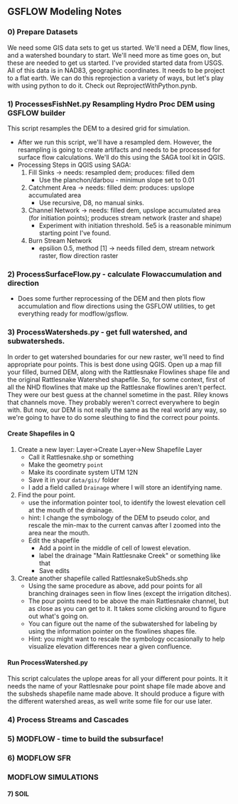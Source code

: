 ## GSFLOW Modeling Notes

### 0) Prepare Datasets
We need some GIS data sets to get us started.  We'll need a DEM, flow lines, and a watershed boundary to start.  We'll need more as time goes on, but these are needed to get us started.  I've provided started data from USGS.  All of this data is in NAD83, geographic coordinates.  It needs to be project to a flat earth.  We can do this reprojection a variety of ways, but let's play with using python to do it.  Check out ReprojectWithPython.pynb. 

### 1) ProcessesFishNet.py Resampling Hydro Proc DEM using GSFLOW builder
This script resamples the DEM to a desired grid for simulation. 
* After we run this script, we'll have a resampled dem.  However, the resampling is going to create artifacts and needs to be processed for surface flow calculations.  We'll do this using the SAGA tool kit in QGIS.
*  Processing Steps in QGIS using SAGA:
    1. Fill Sinks -> needs: resampled dem; produces: filled dem
       * Use the planchon/darbou - minimun slope set to 0.01
    2. Catchment Area -> needs: filled dem: produces: upslope accumulated area
       * Use recursive, D8, no manual sinks.
    3. Channel Network -> needs: filled dem, upslope accumulated area (for initiation points); produces stream network (raster and shape)
       * Experiment with initiation threshold.  5e5 is a reasonable minimum starting point I've found. 
    4. Burn Stream Network
       * epsilion 0.5, method [1] -> needs filled dem, stream network raster, flow direction raster


### 2) ProcessSurfaceFlow.py - calculate Flowaccumulation and direction
* Does some further reprocessing of the DEM and then plots flow accumulation and flow directions using the GSFLOW utilities, to get everything ready for modflow/gsflow.

### 3) ProcessWatersheds.py - get full watershed, and subwatersheds.
In order to get watershed boundaries for our new raster, we'll need to find appropriate pour points.  This is best done using QGIS.  Open up a map fill your filled, burned DEM, along with the Rattlesnake Flowlines shape file and the original Rattlesnake Watershed shapefile.  So, for some context, first of all the NHD flowlines that make up the Rattlesnake flowlines aren't perfect.  They were our best guess at the channel sometime in the past.  Riley knows that channels move.  They probably weren't correct everywhere to begin with.  But now, our DEM is not really the same as the real world any way, so we're going to have to do some sleuthing to find the correct pour points.  

#### Create Shapefiles in Q
1. Create a new layer: Layer->Create Layer->New Shapefile Layer
    * Call it Rattlesnake.shp or something
    * Make the geometry `point`
    * Make its coordinate system UTM 12N
    * Save it in your `data/gis/` folder
    * I add a field called `Drainage` where I will store an identifying name.
2. Find the pour point.
    * use the information pointer tool, to identify the lowest elevation cell at the mouth of the drainage.  
    * hint: I change the symbology of the DEM to pseudo color, and rescale the min-max to the current canvas after I zoomed into the area near the mouth.
    * Edit the shapefile
      * Add a point in the middle of cell of lowest elevation.
      * label the drainage "Main Rattlesnake Creek" or something like that
      * Save edits
3. Create another shapefile called RattlesnakeSubSheds.shp
    * Using the same procedure as above, add pour points for all branching drainages seen in flow lines (except the irrigation ditches).
    * The pour points need to be above the main Rattlesnake channel, but as close as you can get to it.  It takes some clicking around to figure out what's going on.
    * You can figure out the name of the subwatershed for labeling by using the information pointer on the flowlines shapes file.
    * Hint:  you might want to rescale the symbology occasionally to help visualize elevation differences near a given confluence.
#### Run ProcessWatershed.py
This script calculates the uplope areas for all your different pour points.  It it needs the name of your Rattlesnake pour point shape file made above and the subsheds shapefile name made above.  It should produce a figure with the different watershed areas, as well write some file for our use later.

### 4) Process Streams and Cascades

### 5) MODFLOW - time to build the subsurface!

### 6) MODFLOW SFR

### MODFLOW SIMULATIONS

#### 7) SOIL
